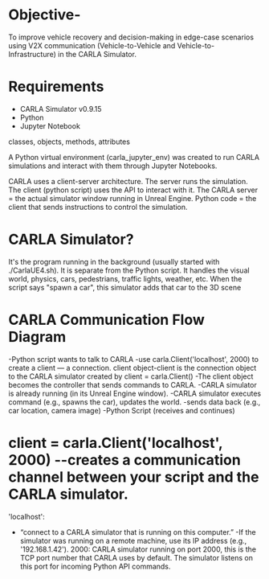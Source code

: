 # Objective-
To improve vehicle recovery and decision-making in edge-case scenarios using V2X communication (Vehicle-to-Vehicle and Vehicle-to-Infrastructure) in the CARLA Simulator.

# Requirements
- CARLA Simulator v0.9.15
- Python 
- Jupyter Notebook

classes, objects, methods, attributes 

A Python virtual environment (carla_jupyter_env) was created to run CARLA simulations and interact with them through Jupyter Notebooks.

CARLA uses a client-server architecture.
The server runs the simulation.
The client (python script) uses the API to interact with it.
The CARLA server = the actual simulator window running in Unreal Engine.
Python code = the client that sends instructions to control the simulation.

# CARLA Simulator?
It's the program running in the background (usually started with ./CarlaUE4.sh).
It is separate from the Python script.
It handles the visual world, physics, cars, pedestrians, traffic lights, weather, etc.
When the script says "spawn a car", this simulator adds that car to the 3D scene

# CARLA Communication Flow Diagram
-Python script wants to talk to CARLA
-use carla.Client('localhost', 2000) to create a client — a connection.  client object-client is the connection object to the CARLA simulator created by client = carla.Client()
-The client object becomes the controller that sends commands to CARLA.
-CARLA simulator is already running (in its Unreal Engine window).
-CARLA simulator executes command (e.g., spawns the car), updates the world.
-sends data back (e.g., car location, camera image)
-Python Script (receives and continues)

# client = carla.Client('localhost', 2000) --creates a communication channel between your script and the CARLA simulator.
'localhost':
- “connect to a CARLA simulator that is running on this computer.”
-If the simulator was running on a remote machine, use its IP address (e.g., '192.168.1.42').
2000: 
CARLA simulator running on port 2000, this is the TCP port number that CARLA uses by default.
The simulator listens on this port for incoming Python API commands.
